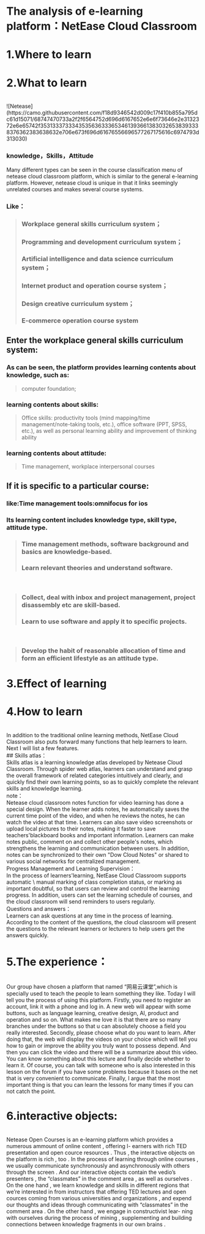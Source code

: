 # The analysis of e-learning platform：NetEase Cloud Classroom

# 1.Where to learn

# 2.What to learn

<br/>
![Netease](https://camo.githubusercontent.com/f18d9346542d009c17f410b855a795dc61d15071/68747470733a2f2f6564752d696d6167652e6e6f73646e2e3132372e6e65742f35313337333435356363336534613936613830326538393338376362383638632e706e673f696d61676556696577267175616c6974793d313030)

### knowledge，Skills，Attitude

Many different types can be seen in the course classification menu of netease cloud classroom platform, which is similar to the general e-learning platform. However, netease cloud is unique in that it links seemingly unrelated courses and makes several course systems.

### Like：

> ### Workplace general skills curriculum system；
> ### Programming and development curriculum system；
> ### Artificial intelligence and data science curriculum system；
> ### Internet product and operation course system；
> ### Design creative curriculum system；
> ### E-commerce operation course system


## Enter the workplace general skills curriculum system:
### As can be seen, the platform provides learning contents about knowledge, such as: 
>computer foundation;

### learning contents about skills:
>Office skills: productivity tools (mind mapping/time management/note-taking tools, etc.), office software (PPT, SPSS, etc.), as well as personal learning ability and improvement of thinking ability

### learning contents about attitude:
>Time management, workplace interpersonal courses

## If it is specific to a particular course:
### like:Time management tools:omnifocus for ios
### Its learning content includes knowledge type, skill type, attitude type.
>### Time management methods, software background and basics are knowledge-based.
>### Learn relevant theories and understand software. 
<br/>

>### Collect, deal with inbox and project management, project disassembly etc are skill-based.
>### Learn to use software and apply it to specific projects.  
<br/>

>### Develop the habit of reasonable allocation of time and form an efficient lifestyle as an attitude type.
# 3.Effect of learning



# 4.How to learn
<br/>
  In addition to the traditional online learning methods, NetEase Cloud Classroom also puts forward many functions that help learners to learn. Next I will list a few features.
<br/>
## Skills atlas：
<br/>
  Skills atlas is a learning knowledge atlas developed by Netease Cloud Classroom. Through spider web atlas, learners can understand and grasp the overall framework of related categories intuitively and clearly, and quickly find their own learning points, so as to quickly complete the relevant skills and knowledge learning.
<br/>
note：
<br/>
  Netease cloud classroom notes function for video learning has done a special design. When the learner adds notes, he automatically saves the current time point of the video, and when he reviews the notes, he can watch the video at that time. Learners can also save video screenshots or upload local pictures to their notes, making it faster to save teachers'blackboard books and important information.
Learners can make notes public, comment on and collect other people's notes, which strengthens the learning and communication between users. In addition, notes can be synchronized to their own "Dow Cloud Notes" or shared to various social networks for centralized management.
<br/>
Progress Management and Learning Supervision：
<br/>
  In the process of learners'learning, NetEase Cloud Classroom supports automatic \ manual marking of class completion status, or marking as important doubtful, so that users can review and control the learning progress. In addition, users can set the learning schedule of courses, and the cloud classroom will send reminders to users regularly.
<br/>
Questions and answers：
<br/>
  Learners can ask questions at any time in the process of learning. According to the content of the questions, the cloud classroom will present the questions to the relevant learners or lecturers to help users get the answers quickly.


# 5.The experience：
<br/>
Our group have chosen a platform that named “网易云课堂”,which is specially used to teach the people to learn something they like.
Today I will tell you the process of using this platform. Firstly, you need to register an account, link it with a phone and log in.
A new web will appear with some buttons, such as language learning, creative design, AI, product and operation and so on. What makes me 
love it is that there are so many branches under the buttons so that u can absolutely choose a field you really interested. 
Secondly, please choose what do you want to learn. After doing that, the web will display the videos on your choice which will tell you
how to gain or improve the ability you truly want to possess depend. And then you can click the video and there will be a summarize about
this video. You can know something about this lecture and finally decide whether to learn it. Of course, you can talk with someone who
is also interested in this lesson on the forum if you have some problems because it bases on the net that is very convenient to communicate.
Finally, I argue that the most important thing is that you can learn the lessons for many times if you can not catch the point.


# 6.interactive objects:
<br/>
  Netease Open Courses is an e-learning platform which provides a numerous ammount of online content , offering l-
earners with rich TED presentation and open cource resources . Thus , the interactive objects on the platform is rich , 
too .  In the process of learning through online courses , we usually communicate synchronously and asynchronously with 
others through the screen . And our interactive objects contain the vedio’s presenters , the “classmates” in the comment 
area , as well as ourselves . 
  On the one hand , we learn knowledge and skills in different regions that we’re interested in from instructors that 
offering TED lectures and open cources coming from various universities and organizations , and expend our thoughts and 
ideas through communicating with “classmates” in the comment area . On the other hand , we engage in constructivist lear-
ning with ourselves during the process of mining , supplementing and building connections between knowledge fragments in 
our own brains . 
